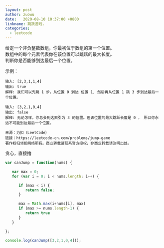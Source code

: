 ```yaml
---
layout: post
author: zuowu
date:   2020-08-10 10:37:00 +0800
linkname: 跳跃游戏.
categories: 
  - leetcode
---
```


给定一个非负整数数组，你最初位于数组的第一个位置。    
数组中的每个元素代表你在该位置可以跳跃的最大长度。    
判断你是否能够到达最后一个位置。    


示例：
```
输入: [2,3,1,1,4]
输出: true
解释: 我们可以先跳 1 步，从位置 0 到达 位置 1, 然后再从位置 1 跳 3 步到达最后一个位置。

输入: [3,2,1,0,4]
输出: false
解释: 无论怎样，你总会到达索引为 3 的位置。但该位置的最大跳跃长度是 0 ， 所以你永远不可能到达最后一个位置。

来源：力扣（LeetCode）
链接：https://leetcode-cn.com/problems/jump-game
著作权归领扣网络所有。商业转载请联系官方授权，非商业转载请注明出处。
```

贪心，直接撸

```javascript
var canJump = function(nums) {

   var max = 0;
   for (var i = 0; i < nums.length; i++) {

      if (max < i) {
         return false;
      }

      max = Math.max(i+nums[i], max)
      if (max >= nums.length-1) {
         return true
      }
   }

};

console.log(canJump([3,2,1,0,4]));
```


